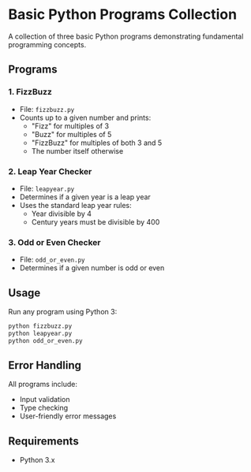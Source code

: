 # Basic Python Programs Collection

A collection of three basic Python programs demonstrating fundamental programming concepts.

## Programs

### 1. FizzBuzz
- File: `fizzbuzz.py`
- Counts up to a given number and prints:
  - "Fizz" for multiples of 3
  - "Buzz" for multiples of 5
  - "FizzBuzz" for multiples of both 3 and 5
  - The number itself otherwise

### 2. Leap Year Checker
- File: `leapyear.py`
- Determines if a given year is a leap year
- Uses the standard leap year rules:
  - Year divisible by 4
  - Century years must be divisible by 400

### 3. Odd or Even Checker
- File: `odd_or_even.py`
- Determines if a given number is odd or even

## Usage

Run any program using Python 3:
```bash
python fizzbuzz.py
python leapyear.py
python odd_or_even.py
```

## Error Handling

All programs include:
- Input validation
- Type checking
- User-friendly error messages

## Requirements
- Python 3.x
